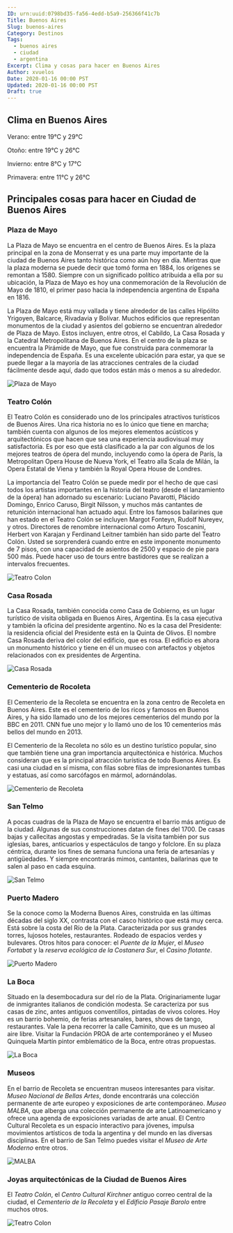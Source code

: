 ```yaml
---
ID: urn:uuid:0798bd35-fa56-4edd-b5a9-256366f41c7b
Title: Buenos Aires
Slug: buenos-aires
Category: Destinos
Tags:
  - buenos aires
  - ciudad
  - argentina
Excerpt: Clima y cosas para hacer en Buenos Aires
Author: xvuelos
Date: 2020-01-16 00:00 PST
Updated: 2020-01-16 00:00 PST
Draft: true
---
```


## Clima en Buenos Aires
Verano: entre 19°C y 29°C

Otoño: entre 19°C y 26°C

Invierno: entre 8°C y 17°C

Primavera: entre 11°C y 26°C

## Principales cosas para hacer en Ciudad de Buenos Aires

### Plaza de Mayo
La Plaza de Mayo se encuentra en el centro de Buenos Aires. Es la plaza principal en la zona de Monserrat y es una parte muy importante de la ciudad de Buenos Aires tanto histórica como aún hoy en día. Mientras que la plaza moderna se puede decir que tomó forma en 1884, los orígenes se remontan a 1580. Siempre con un significado político atribuida a ella por su ubicación, la Plaza de Mayo es hoy una conmemoración de la Revolución de Mayo de 1810, el primer paso hacia la independencia argentina de España en 1816.
 
La Plaza de Mayo está muy vallada y tiene alrededor de las calles Hipólito Yrigoyen, Balcarce, Rivadavia y Bolívar. Muchos edificios que representan monumentos de la ciudad y asientos del gobierno se encuentran alrededor de Plaza de Mayo. Estos incluyen, entre otros, el Cabildo, La Casa Rosada y la Catedral Metropolitana de Buenos Aires. En el centro de la plaza se encuentra la Pirámide de Mayo, que fue construida para conmemorar la independencia de España. Es una excelente ubicación para estar, ya que se puede llegar a la mayoría de las atracciones centrales de la ciudad fácilmente desde aquí, dado que todos están más o menos a su alrededor.


![Plaza de Mayo](https://images.unsplash.com/photo-1577972490701-d8e5725e0d0a?w=640)

### Teatro Colón
El Teatro Colón es considerado uno de los principales atractivos turísticos de Buenos Aires. Una rica historia no es lo único que tiene en marcha; también cuenta con algunos de los mejores elementos acústicos y arquitectónicos que hacen que sea una experiencia audiovisual muy satisfactoria. Es por eso que está clasificado a la par con algunos de los mejores teatros de ópera del mundo, incluyendo como la ópera de París, la Metropolitan Opera House de Nueva York, el Teatro alla Scala de Milán, la Opera Estatal de Viena y también la Royal Opera House de Londres.
 
La importancia del Teatro Colón se puede medir por el hecho de que casi todos los artistas importantes en la historia del teatro (desde el lanzamiento de la ópera) han adornado su escenario: Luciano Pavarotti, Plácido Domingo, Enrico Caruso, Birgit Nilsson, y muchos más cantantes de retunición internacional han actuado aquí. Entre los famosos bailarines que han estado en el Teatro Colón se incluyen Margot Fonteyn, Rudolf Nureyev, y otros. Directores de renombre internacional como Arturo Toscanini, Herbert von Karajan y Ferdinand Leitner también han sido parte del Teatro Colón. Usted se sorprenderá cuando entre en este imponente monumento de 7 pisos, con una capacidad de asientos de 2500 y espacio de pie para 500 más. Puede hacer uso de tours entre bastidores que se realizan a intervalos frecuentes.


![Teatro Colon](https://images.unsplash.com/photo-1552085903-5301914d62e8?w=640)

### Casa Rosada
La Casa Rosada, también conocida como Casa de Gobierno, es un lugar turístico de visita obligada en Buenos Aires, Argentina. Es la casa ejecutiva y también la oficina del presidente argentino. No es la casa del Presidente: la residencia oficial del Presidente está en la Quinta de Olivos. El nombre Casa Rosada deriva del color del edificio, que es rosa. El edificio es ahora un monumento histórico y tiene en él un museo con artefactos y objetos relacionados con ex presidentes de Argentina.


![Casa Rosada](https://images.unsplash.com/photo-1557086412-a13f26840600?w=640)

### Cementerio de Rocoleta
El Cementerio de la Recoleta se encuentra en la zona centro de Recoleta en Buenos Aires. Este es el cementerio de los ricos y famosos en Buenos Aires, y ha sido llamado uno de los mejores cementerios del mundo por la BBC en 2011. CNN fue uno mejor y lo llamó uno de los 10 cementerios más bellos del mundo en 2013.
 
El Cementerio de la Recoleta no sólo es un destino turístico popular, sino que también tiene una gran importancia arquitectónica e histórica. Muchos consideran que es la principal atracción turística de todo Buenos Aires. Es casi una ciudad en sí misma, con filas sobre filas de impresionantes tumbas y estatuas, así como sarcófagos en mármol, adornándolas.


![Cementerio de Recoleta](https://images.unsplash.com/photo-1587694405583-e433de585910?w=640)

### San Telmo
A pocas cuadras de la Plaza de Mayo se encuentra el barrio más antiguo de la ciudad. Algunas de sus construcciones datan de fines del 1700. De casas bajas y callecitas angostas y empedradas. Se la visita también por sus iglesias, bares, anticuarios y espectáculos de tango y folclore. En su plaza céntrica, durante los fines de semana funciona una feria de artesanías y antigüedades. Y siempre encontrarás mimos, cantantes, bailarinas que te salen al paso en cada esquina.

![San Telmo](https://images.unsplash.com/photo-1560773038-a6af09596b9f?w=640)

### Puerto Madero
Se la conoce como la Moderna Buenos Aires, construìda en las últimas décadas del siglo XX, contrasta con el casco històrico que está muy cerca. Está sobre la costa del Río de la Plata. Caracterizada por sus grandes torres, lujosos hoteles, restaurantes. Rodeado de espacios verdes y bulevares. Otros hitos para conocer: el *Puente de la Mujer*, el *Museo Fortabat* y la *reserva ecológica de la Costanera Sur*, el *Casino flotante*.

![Puerto Madero](https://images.unsplash.com/photo-1589999904249-152205243238?w=640)

### La Boca
Situado en la desembocadura sur del río de la Plata. Originariamente lugar de inmigrantes italianos de condición modesta. Se caracteriza por sus casas de zinc, antes antiguos conventillos, pintadas de vivos colores. Hoy es un barrio bohemio, de ferias artesanales, bares, shows de tango, restaurantes. Vale la pena recorrer la calle Caminito, que es un museo al aire libre. Visitar la Fundación PROA de arte contemporáneo y el Museo Quinquela Martín pintor emblemático de la Boca, entre otras propuestas.

![La Boca](https://images.unsplash.com/photo-1493837129895-61062b2444f7?w=640)

### Museos 
En el barrio de Recoleta se encuentran museos interesantes para visitar.
*Museo Nacional de Bellas Artes*, donde encontrarás una colección permanente de arte europeo y exposiciones de arte contemporáneo.
*Museo MALBA*, que alberga una colección permanente de arte Latinoamericano y ofrece una agenda de exposiciones variadas de arte anual.
El Centro Cultural Recoleta es un espacio interactivo para jóvenes, impulsa movimientos artísticos de toda la argentina y del mundo en las diversas disciplinas.
En el barrio de San Telmo puedes visitar el *Museo de Arte Moderno* entre otros.

![MALBA](https://images.unsplash.com/photo-1504993940-282b6b7e1e28?w=640)

### Joyas arquitectónicas de la Ciudad de Buenos Aires
El *Teatro Colón*, el *Centro Cultural Kirchner* antiguo correo central de la ciudad, el *Cementerio de la Recoleta* y el *Edificio Pasaje Barolo* entre muchos otros.

![Teatro Colon](https://images.unsplash.com/photo-1552084850-3c5b6222bbe8?w=640)

